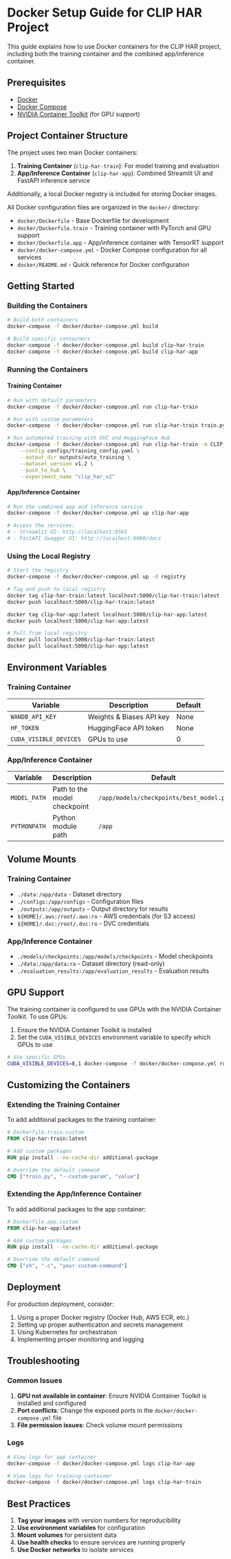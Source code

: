 # Docker Setup Guide for CLIP HAR Project

This guide explains how to use Docker containers for the CLIP HAR project, including both the training container and the combined app/inference container.

## Prerequisites

- [Docker](https://docs.docker.com/get-docker/)
- [Docker Compose](https://docs.docker.com/compose/install/)
- [NVIDIA Container Toolkit](https://docs.nvidia.com/datacenter/cloud-native/container-toolkit/install-guide.html) (for GPU support)

## Project Container Structure

The project uses two main Docker containers:

1. **Training Container** (`clip-har-train`): For model training and evaluation
2. **App/Inference Container** (`clip-har-app`): Combined Streamlit UI and FastAPI inference service

Additionally, a local Docker registry is included for storing Docker images.

All Docker configuration files are organized in the `docker/` directory:

- `docker/Dockerfile` - Base Dockerfile for development
- `docker/Dockerfile.train` - Training container with PyTorch and GPU support
- `docker/Dockerfile.app` - App/inference container with TensorRT support
- `docker/docker-compose.yml` - Docker Compose configuration for all services
- `docker/README.md` - Quick reference for Docker configuration

## Getting Started

### Building the Containers

```bash
# Build both containers
docker-compose -f docker/docker-compose.yml build

# Build specific containers
docker-compose -f docker/docker-compose.yml build clip-har-train
docker-compose -f docker/docker-compose.yml build clip-har-app
```

### Running the Containers

#### Training Container

```bash
# Run with default parameters
docker-compose -f docker/docker-compose.yml run clip-har-train

# Run with custom parameters
docker-compose -f docker/docker-compose.yml run clip-har-train train.py --distributed_mode=ddp --batch_size=32 --max_epochs=20

# Run automated training with DVC and HuggingFace Hub
docker-compose -f docker/docker-compose.yml run clip-har-train -m CLIP_HAR_PROJECT.mlops.automated_training \
    --config configs/training_config.yaml \
    --output_dir outputs/auto_training \
    --dataset_version v1.2 \
    --push_to_hub \
    --experiment_name "clip_har_v2"
```

#### App/Inference Container

```bash
# Run the combined app and inference service
docker-compose -f docker/docker-compose.yml up clip-har-app

# Access the services:
# - Streamlit UI: http://localhost:8501
# - FastAPI Swagger UI: http://localhost:8000/docs
```

### Using the Local Registry

```bash
# Start the registry
docker-compose -f docker/docker-compose.yml up -d registry

# Tag and push to local registry
docker tag clip-har-train:latest localhost:5000/clip-har-train:latest
docker push localhost:5000/clip-har-train:latest

docker tag clip-har-app:latest localhost:5000/clip-har-app:latest
docker push localhost:5000/clip-har-app:latest

# Pull from local registry
docker pull localhost:5000/clip-har-train:latest
docker pull localhost:5000/clip-har-app:latest
```

## Environment Variables

### Training Container

| Variable | Description | Default |
|----------|-------------|---------|
| `WANDB_API_KEY` | Weights & Biases API key | None |
| `HF_TOKEN` | HuggingFace API token | None |
| `CUDA_VISIBLE_DEVICES` | GPUs to use | 0 |

### App/Inference Container

| Variable | Description | Default |
|----------|-------------|---------|
| `MODEL_PATH` | Path to the model checkpoint | `/app/models/checkpoints/best_model.pt` |
| `PYTHONPATH` | Python module path | `/app` |

## Volume Mounts

### Training Container

- `./data:/app/data` - Dataset directory
- `./configs:/app/configs` - Configuration files
- `./outputs:/app/outputs` - Output directory for results
- `${HOME}/.aws:/root/.aws:ro` - AWS credentials (for S3 access)
- `${HOME}/.dvc:/root/.dvc:ro` - DVC credentials

### App/Inference Container

- `./models/checkpoints:/app/models/checkpoints` - Model checkpoints
- `./data:/app/data:ro` - Dataset directory (read-only)
- `./evaluation_results:/app/evaluation_results` - Evaluation results

## GPU Support

The training container is configured to use GPUs with the NVIDIA Container Toolkit. To use GPUs:

1. Ensure the NVIDIA Container Toolkit is installed
2. Set the `CUDA_VISIBLE_DEVICES` environment variable to specify which GPUs to use

```bash
# Use specific GPUs
CUDA_VISIBLE_DEVICES=0,1 docker-compose -f docker/docker-compose.yml run clip-har-train
```

## Customizing the Containers

### Extending the Training Container

To add additional packages to the training container:

```dockerfile
# Dockerfile.train.custom
FROM clip-har-train:latest

# Add custom packages
RUN pip install --no-cache-dir additional-package

# Override the default command
CMD ["train.py", "--custom-param", "value"]
```

### Extending the App/Inference Container

To add additional packages to the app container:

```dockerfile
# Dockerfile.app.custom
FROM clip-har-app:latest

# Add custom packages
RUN pip install --no-cache-dir additional-package

# Override the default command
CMD ["sh", "-c", "your-custom-command"]
```

## Deployment

For production deployment, consider:

1. Using a proper Docker registry (Docker Hub, AWS ECR, etc.)
2. Setting up proper authentication and secrets management
3. Using Kubernetes for orchestration
4. Implementing proper monitoring and logging

## Troubleshooting

### Common Issues

1. **GPU not available in container**: Ensure NVIDIA Container Toolkit is installed and configured
2. **Port conflicts**: Change the exposed ports in the `docker/docker-compose.yml` file
3. **File permission issues**: Check volume mount permissions

### Logs

```bash
# View logs for app container
docker-compose -f docker/docker-compose.yml logs clip-har-app

# View logs for training container
docker-compose -f docker/docker-compose.yml logs clip-har-train
```

## Best Practices

1. **Tag your images** with version numbers for reproducibility
2. **Use environment variables** for configuration
3. **Mount volumes** for persistent data
4. **Use health checks** to ensure services are running properly
5. **Use Docker networks** to isolate services
